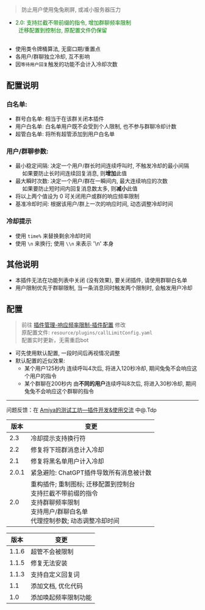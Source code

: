 > 防止用户使用兔兔刷屏, 或减小服务器压力
- <font color=green>2.0: 支持拦截不带前缀的指令, 增加群聊频率限制<br>
&nbsp; 迁移配置到控制台, 原配置文件仍保留</font><br>

##

- 使用类令牌桶算法, 无窗口期/重置点
- 各用户/群聊独立冷却, 互不影响
- 因`等待用户回复`触发的功能不会计入冷却次数

## 配置说明

### 白名单: 
- 群号白名单: 相当于在该群关闭本插件
- 用户白名单: 白名单用户既不会受到个人限制, 也不参与群聊冷却计数
- 超管白名单: 将所有超管添加到用户白名单

### 用户/群聊参数:
- 最小稳定间隔: 决定一个用户/群长时间连续呼叫时, 不触发冷却的最小间隔
<br>&emsp; 如果要防止长时间连续回复消息, 则**增加**此值
- 最大瞬时次数: 决定一个用户/群在一瞬间内, 最大连续响应的次数
<br>&emsp; 如果要防止短时间内回复消息数太多, 则**减小**此值
- 将以上两个值设为 0 可关闭用户或群的响应频率限制
- 基准冷却时间: 根据该用户/群上一次的响应时间, 动态调整冷却时间

### 冷却提示
- 使用 `time%` 来替换剩余冷却时间
- 使用 `\n` 来换行; 使用 `\\n` 来表示 '\n' 本身


## 其他说明
- 本插件无法在功能列表中关闭 (没有效果), 要关闭插件, 请使用群聊白名单
- 用户限制优先于群聊限制, 当一条消息同时触发两个限制时, 会触发用户冷却

## 配置

> 前往 [插件管理-响应频率限制-插件配置](https://console.amiyabot.com/#/plugin) 修改 <br>
> 原配置文件: `resource/plugins/callLimitConfig.yaml` <br>
> 配置实时更新，无需重启bot

- 可先使用默认配置, 一段时间后再视情况调整
- 默认配置的近似效果: 
   - 某个用户125秒内 连续呼叫4次后, 将进入120秒冷却, 期间兔兔不会响应这个用户的指令
   - 某个群聊在200秒内 由**不同的用户**连续呼叫8次后, 将进入30秒冷却, 期间兔兔不会响应这个群聊的指令

---
   问题反馈：在 [Amiya的测试工坊—插件开发&使用交流](https://qun.qq.com/qqweb/qunpro/share?_wv=3&_wwv=128&appChannel=share&inviteCode=1XqeeRDjEVa&from=246610&biz=ka#/pc) 中@.Tdp


| 版本  | 变更                             
|-------|-----------------------------------
| 2.3   | 冷却提示支持换行符               
| 2.2   | 修复将下班群消息计入冷却                
| 2.1   | 修复将黑名单用户计入冷却                
| 2.0.1 | 紧急避险: ChatGPT插件导致所有消息被计数                
| 2.0   | 重构插件; 重制图标; 迁移配置到控制台<br>支持拦截不带前缀的指令<br>支持群聊频率限制<br>支持用户/群聊白名单<br>代理控制参数; 动态调整冷却时间


| 版本   | 变更                             
|-------|-----------------------------------
| 1.1.6 | 超管不会被限制               
| 1.1.5 | 修复无法安装               
| 1.1.3 | 支持自定义回复词                 
| 1.1   | 添加文档, 优化代码                 
| 1.0   | 添加唤起频率限制功能               

